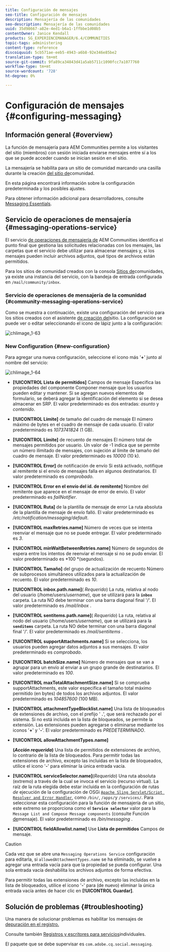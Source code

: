 ```yaml
---
title: Configuración de mensajes
seo-title: Configuración de mensajes
description: Mensajería de las comunidades
seo-description: Mensajería de las comunidades
uuid: 35d98667-a82e-4ed1-b6a1-1ffbbe1d08b5
contentOwner: Janice Kendall
products: SG_EXPERIENCEMANAGER/6.4/COMMUNITIES
topic-tags: administering
content-type: reference
discoiquuid: 5cb571ae-eeb5-4943-a6b8-92e346e85be2
translation-type: tm+mt
source-git-commit: 9fa89ca34843d41a5ab5711c1090fcc7a1077760
workflow-type: tm+mt
source-wordcount: '728'
ht-degree: 0%

---
```



# Configuración de mensajes {#configuring-messaging}

## Información general {#overview}

La función de mensajería para AEM Communities permite a los visitantes del sitio (miembros) con sesión iniciada enviarse mensajes entre sí a los que se puede acceder cuando se inician sesión en el sitio.

La mensajería se habilita para un sitio de comunidad marcando una casilla durante la creación [del sitio de](sites-console.md)comunidad.

En esta página encontrará información sobre la configuración predeterminada y los posibles ajustes.

Para obtener información adicional para desarrolladores, consulte [Messaging Essentials](essentials-messaging.md).

## Servicio de operaciones de mensajería {#messaging-operations-service}

El servicio [de operaciones de mensajería de](http://localhost:4502/system/console/configMgr/com.adobe.cq.social.messaging.client.endpoints.impl.MessagingOperationsServiceImpl) AEM Communities identifica el punto final que gestiona las solicitudes relacionadas con los mensajes, las carpetas que el servicio debe utilizar para almacenar mensajes y, si los mensajes pueden incluir archivos adjuntos, qué tipos de archivos están permitidos.

Para los sitios de comunidad creados con la consola [Sitios de](sites-console.md)comunidades, ya existe una instancia del servicio, con la bandeja de entrada configurada en `/mail/community/inbox`.

### Servicio de operaciones de mensajería de la comunidad {#community-messaging-operations-service}

Como se muestra a continuación, existe una configuración del servicio para los sitios creados con el asistente [de creación del](sites-console.md)sitio. La configuración se puede ver o editar seleccionando el icono de lápiz junto a la configuración:

![chlimage_1-63](assets/chlimage_1-63.png)

### New Configuration {#new-configuration}

Para agregar una nueva configuración, seleccione el icono más &#39;**+**&#39; junto al nombre del servicio:

![chlimage_1-64](assets/chlimage_1-64.png)

* **[!UICONTROL Lista de permitidos]** Campos de mensaje Especifica las propiedades del componente Componer mensaje que los usuarios pueden editar y mantener. Si se agregan nuevos elementos de formulario, se deberá agregar la identificación del elemento si se desea almacenar en SRP. El valor predeterminado es dos entradas: 
*asunto* y *contenido*.

* **[!UICONTROL Límite]** de tamaño del cuadro de mensaje El número máximo de bytes en el cuadro de mensaje de cada usuario. El valor predeterminado es 
*1073741824* (1 GB).

* **[!UICONTROL Límite]** de recuento de mensajes El número total de mensajes permitidos por usuario. Un valor de -1 indica que se permite un número ilimitado de mensajes, con sujeción al límite de tamaño del cuadro de mensaje. El valor predeterminado es 
*10000* (10 k).

* **[!UICONTROL Error]** de notificación de envío Si está activado, notifique al remitente si el envío de mensajes falla en algunos destinatarios. El valor predeterminado es 
*comprobado*.

* **[!UICONTROL Error en el envío del id. de remitente]** Nombre del remitente que aparece en el mensaje de error de envío. El valor predeterminado es 
*failNotifier*.

* **[!UICONTROL Ruta]** de la plantilla de mensaje de error La ruta absoluta de la plantilla de mensaje de envío falló. El valor predeterminado es 
*/etc/notification/messaging/default*.

* **[!UICONTROL maxRetries.name]** Número de veces que se intenta reenviar el mensaje que no se puede entregar. El valor predeterminado es 
*3*.

* **[!UICONTROL minWaitBetweenRetries.name]** Número de segundos de espera entre los intentos de reenviar el mensaje si no se pudo enviar. El valor predeterminado es *100 *(segundos).

* **[!UICONTROL Tamaño]** del grupo de actualización de recuento Número de subprocesos simultáneos utilizados para la actualización de recuento. El valor predeterminado es 
*10*.

* **[!UICONTROL inbox.path.name]**(
*Requerido*) La ruta, relativa al nodo del usuario (/home/users/*username*), que se utilizará para la **`inbox`** carpeta. La ruta NO debe terminar con una barra diagonal final &#39;/&#39;. El valor predeterminado es */mail/inbox* .

* **[!UICONTROL sentitems.path.name]**(
*Requerido*) La ruta, relativa al nodo del usuario (/home/users/*username*), que se utilizará para la **`senditems`** carpeta. La ruta NO debe terminar con una barra diagonal final &#39;/&#39;. El valor predeterminado es */mail/sentiitems* .

* **[!UICONTROL supportAttachments.name]** Si se selecciona, los usuarios pueden agregar datos adjuntos a sus mensajes. El valor predeterminado es 
*comprobado*.

* **[!UICONTROL batchSize.name]** Número de mensajes que se van a agrupar para un envío al enviar a un grupo grande de destinatarios. El valor predeterminado es 
*100*.

* **[!UICONTROL maxTotalAttachmentSize.name]** Si se comprueba supportAttachments, este valor especifica el tamaño total máximo permitido (en bytes) de todos los archivos adjuntos. El valor predeterminado es 
*104857600* (100 MB).

* **[!UICONTROL attachmentTypeBlocklist.name]** Una lista de bloqueados de extensiones de archivo, con el prefijo &#39;
**.**&#39;, que será rechazado por el sistema. Si no está incluida en la lista de bloqueados, se permite la extensión. Las extensiones pueden agregarse o eliminarse mediante los iconos &#39;**+**&#39; y &#39;**-**&#39;. El valor predeterminado es *PREDETERMINADO*.

* **[!UICONTROL allowAttachmentTypes.name]**

   **(*Acción requerida*)** Una lista de permitidos de extensiones de archivo, lo contrario de la lista de bloqueados. Para permitir todas las extensiones de archivo, excepto las incluidas en la lista de bloqueados, utilice el icono &#39;**-**&#39; para eliminar la única entrada vacía.

* **[!UICONTROL serviceSelector.name]**(*Requerido*) Una ruta absoluta (extremo) a través de la cual se invoca el servicio (recurso virtual). La raíz de la ruta elegida debe estar incluida en la configuración de rutas *de* ejecución de la configuración de OSGi [`Apache Sling Servlet/Script Resolver and Error Handler`](http://localhost:4502/system/console/configMgr/org.apache.sling.servlets.resolver.SlingServletResolver), como `/bin/`, `/apps/`y `/services/`. Para seleccionar esta configuración para la función de mensajería de un sitio, este extremo se proporciona como el **`Service selector`** valor para la `Message List and Compose Message components` (consulte Función [de](configure-messaging.md)mensaje). El valor predeterminado es */bin/messaging* .

* **[!UICONTROL fieldAllowlist.name]** Use 
**Lista de permitidos** Campos de mensaje.

>[!CAUTION]
>
>Cada vez que se abre una `Messaging Operations Service` configuración para editarla, si `allowedAttachmentTypes.name` se ha eliminado, se vuelve a agregar una entrada vacía para que la propiedad se pueda configurar. Una sola entrada vacía deshabilita los archivos adjuntos de forma efectiva.
>
>Para permitir todas las extensiones de archivo, excepto las incluidas en la lista de bloqueados, utilice el icono &#39;**-**&#39; para (de nuevo) eliminar la única entrada vacía antes de hacer clic en **[!UICONTROL Guardar]**.

## Solución de problemas {#troubleshooting}

Una manera de solucionar problemas es habilitar los mensajes de [depuración en el registro.](../../help/sites-administering/troubleshooting.md)

Consulte también [Registros y escritores para servicios](../../help/sites-deploying/configure-logging.md#loggers-and-writers-for-individual-services)individuales.

El paquete que se debe supervisar es `com.adobe.cq.social.messaging`.
